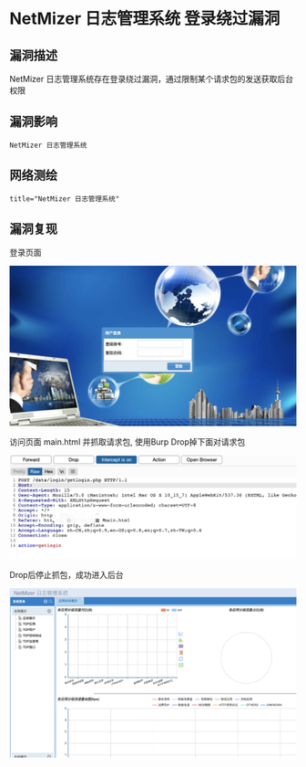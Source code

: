 # 

# NetMizer 日志管理系统 登录绕过漏洞

## 漏洞描述

NetMizer 日志管理系统存在登录绕过漏洞，通过限制某个请求包的发送获取后台权限

## 漏洞影响

```
NetMizer 日志管理系统
```

## 网络测绘

```
title="NetMizer 日志管理系统"
```

## 漏洞复现

登录页面

![img](./images/202202162257795.png)

访问页面 main.html 并抓取请求包, 使用Burp Drop掉下面对请求包

![img](./images/202202162257627.png)

Drop后停止抓包，成功进入后台

![img](./images/202202162257550.png)
